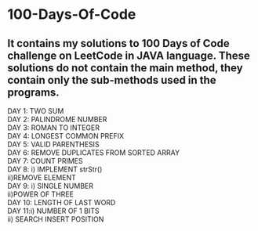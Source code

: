 # 100-Days-Of-Code

It contains my solutions to 100 Days of Code challenge on LeetCode in JAVA language.
These solutions do not contain the main method, they contain only the sub-methods used in the programs.
---------------------------------------------------------------------------------------------------------

DAY 1: TWO SUM
<br> 
DAY 2: PALINDROME NUMBER
<br>
DAY 3: ROMAN TO INTEGER
<br>
DAY 4: LONGEST COMMON PREFIX
<br>
DAY 5: VALID PARENTHESIS
<br>
DAY 6: REMOVE DUPLICATES FROM SORTED ARRAY
<br>
DAY 7: COUNT PRIMES
<br>
DAY 8: i) IMPLEMENT strStr()
<br>
       ii)REMOVE ELEMENT 
<br>
DAY 9: i) SINGLE NUMBER
<br>
ii)POWER OF THREE
<br>
DAY 10: LENGTH OF LAST WORD
<br>
DAY 11:i) NUMBER OF 1 BITS
<br>
ii) SEARCH INSERT POSITION
<br>
